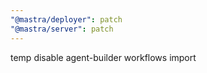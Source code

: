 ```yaml
---
"@mastra/deployer": patch
"@mastra/server": patch
---
```


temp disable agent-builder workflows import
